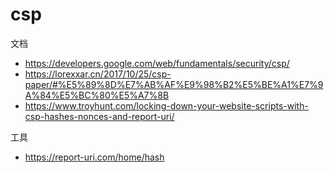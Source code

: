# csp



文档
- https://developers.google.com/web/fundamentals/security/csp/
- https://lorexxar.cn/2017/10/25/csp-paper/#%E5%89%8D%E7%AB%AF%E9%98%B2%E5%BE%A1%E7%9A%84%E5%BC%80%E5%A7%8B
- https://www.troyhunt.com/locking-down-your-website-scripts-with-csp-hashes-nonces-and-report-uri/

工具
- https://report-uri.com/home/hash
